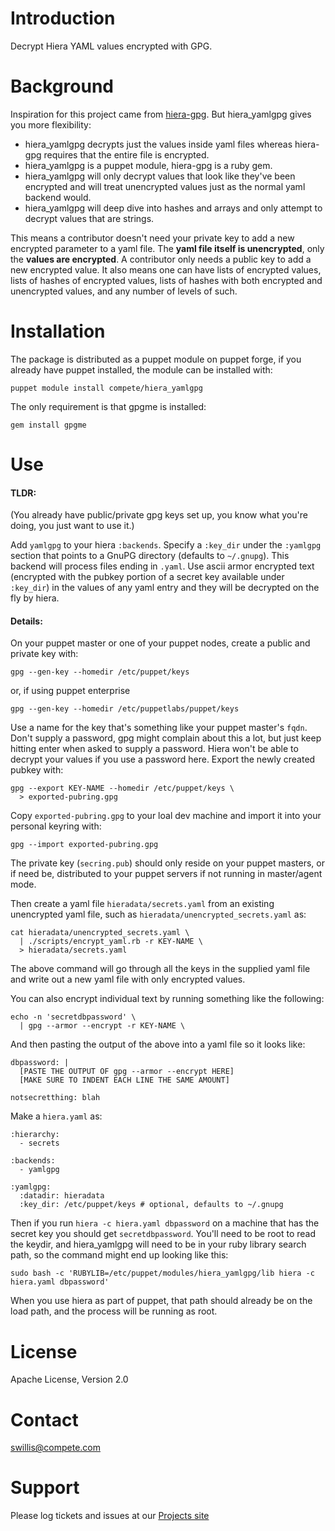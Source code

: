 Introduction
============

Decrypt Hiera YAML values encrypted with GPG.

Background
==========

Inspiration for this project came from
[hiera-gpg](https://github.com/crayfishx/hiera-gpg). But hiera_yamlgpg gives
you more flexibility:

 * hiera_yamlgpg decrypts just the values inside yaml files whereas hiera-gpg
   requires that the entire file is encrypted.
 * hiera_yamlgpg is a puppet module, hiera-gpg is a ruby gem.
 * hiera_yamlgpg will only decrypt values that look like they've been encrypted
   and will treat unencrypted values just as the normal yaml backend would.
 * hiera_yamlgpg will deep dive into hashes and arrays and only attempt to
   decrypt values that are strings.

This means a contributor doesn't need your private key to add a new encrypted
parameter to a yaml file. The **yaml file itself is unencrypted**, only the
**values are encrypted**. A contributor only needs a public key to add a new
encrypted value. It also means one can have lists of encrypted values, lists of
hashes of encrypted values, lists of hashes with both encrypted and unencrypted
values, and any number of levels of such.

Installation
============

The package is distributed as a puppet module on puppet forge, if you already
have puppet installed, the module can be installed with:

    puppet module install compete/hiera_yamlgpg

The only requirement is that gpgme is installed:

    gem install gpgme

Use
===

#### TLDR:
(You already have public/private gpg keys set up, you know what you're doing,
you just want to use it.)

Add `yamlgpg` to your hiera `:backends`. Specify a `:key_dir` under the
`:yamlgpg` section that points to a GnuPG directory (defaults to `~/.gnupg`).
This backend will process files ending in `.yaml`. Use ascii armor encrypted
text (encrypted with the pubkey portion of a secret key available under
`:key_dir`) in the values of any yaml entry and they will be decrypted on the
fly by hiera.

#### Details:
On your puppet master or one of your puppet nodes, create a public and private
key with:

    gpg --gen-key --homedir /etc/puppet/keys

or, if using puppet enterprise

    gpg --gen-key --homedir /etc/puppetlabs/puppet/keys

Use a name for the key that's something like your puppet master's `fqdn`. Don't
supply a password, gpg might complain about this a lot, but just keep hitting
enter when asked to supply a password. Hiera won't be able to decrypt your
values if you use a password here. Export the newly created pubkey with:

    gpg --export KEY-NAME --homedir /etc/puppet/keys \
      > exported-pubring.gpg

Copy `exported-pubring.gpg` to your loal dev machine and import it into your
personal keyring with:

    gpg --import exported-pubring.gpg

The private key (`secring.pub`) should only reside on your puppet masters, or
if need be, distributed to your puppet servers if not running in master/agent
mode.

Then create a yaml file `hieradata/secrets.yaml` from an existing unencrypted
yaml file, such as `hieradata/unencrypted_secrets.yaml` as:

    cat hieradata/unencrypted_secrets.yaml \
      | ./scripts/encrypt_yaml.rb -r KEY-NAME \
      > hieradata/secrets.yaml

The above command will go through all the keys in the supplied yaml file and
write out a new yaml file with only encrypted values.

You can also encrypt individual text by running something like the following:

    echo -n 'secretdbpassword' \
      | gpg --armor --encrypt -r KEY-NAME \

And then pasting the output of the above into a yaml file so it looks like:

    dbpassword: |
      [PASTE THE OUTPUT OF gpg --armor --encrypt HERE]
      [MAKE SURE TO INDENT EACH LINE THE SAME AMOUNT]
    
    notsecretthing: blah

Make a `hiera.yaml` as:

    :hierarchy:
      - secrets
    
    :backends:
      - yamlgpg
    
    :yamlgpg:
      :datadir: hieradata
      :key_dir: /etc/puppet/keys # optional, defaults to ~/.gnupg

Then if you run `hiera -c hiera.yaml dbpassword` on a machine that has the
secret key you should get `secretdbpassword`. You'll need to be root to read
the keydir, and hiera_yamlgpg will need to be in your ruby library search path,
so the command might end up looking like this:

    sudo bash -c 'RUBYLIB=/etc/puppet/modules/hiera_yamlgpg/lib hiera -c hiera.yaml dbpassword'

When you use hiera as part of puppet, that path should already be on the load
path, and the process will be running as root.

License
=======
Apache License, Version 2.0

Contact
=======
swillis@compete.com

Support
=======
Please log tickets and issues at our [Projects site](https://github.com/compete/hiera_yamlgpg)
